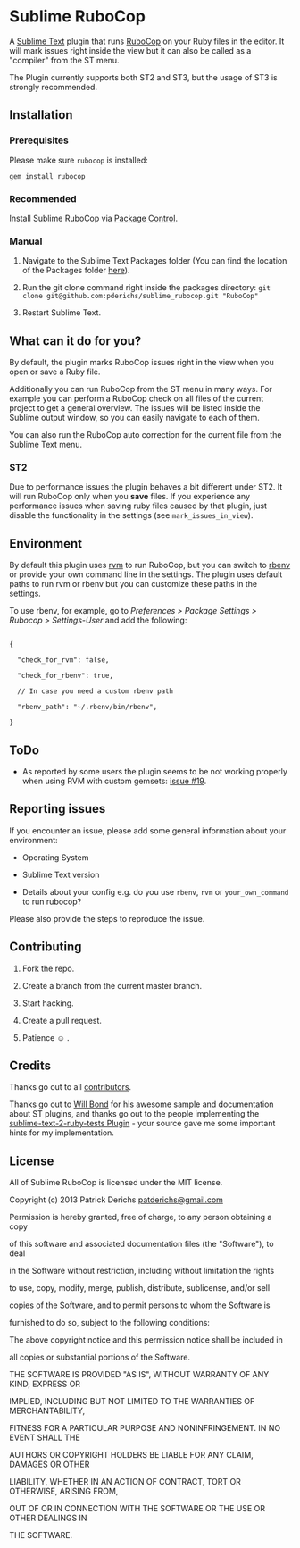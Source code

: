 # Sublime RuboCop

A [Sublime Text](http://www.sublimetext.com/) plugin that runs [RuboCop](https://github.com/bbatsov/rubocop) on your Ruby files in the editor. It will mark issues right inside the view but it can also be called as a "compiler" from the ST menu.

The Plugin currently supports both ST2 and ST3, but the usage of ST3 is strongly recommended.

## Installation

### Prerequisites

Please make sure `rubocop` is installed:

`gem install rubocop`

### Recommended

Install Sublime RuboCop via [Package Control](http://wbond.net/sublime_packages/package_control).

### Manual

1. Navigate to the Sublime Text Packages folder (You can find the location of the Packages folder [here](http://docs.sublimetext.info/en/latest/basic_concepts.html#the-data-directory)).

2. Run the git clone command right inside the packages directory: `git clone git@github.com:pderichs/sublime_rubocop.git "RuboCop"`

3. Restart Sublime Text.

## What can it do for you?

By default, the plugin marks RuboCop issues right in the view when you open or save a Ruby file.

Additionally you can run RuboCop from the ST menu in many ways. For example you can perform a RuboCop check on all files of the current project to get a general overview. The issues will be listed inside the Sublime output window, so you can easily navigate to each of them.

You can also run the RuboCop auto correction for the current file from the Sublime Text menu.

### ST2

Due to performance issues the plugin behaves a bit different under ST2. It will run RuboCop only when you **save** files. If you experience any performance issues when saving ruby files caused by that plugin, just disable the functionality in the settings (see ```mark_issues_in_view```).

## Environment

By default this plugin uses [rvm](https://rvm.io/) to run RuboCop, but you can switch to [rbenv](https://github.com/sstephenson/rbenv) or provide your own command line in the settings. The plugin uses default paths to run rvm or rbenv but you can customize these paths in the settings. 

To use rbenv, for example, go to _Preferences > Package Settings > Rubocop > Settings-User_ and add the following:

```
{
  "check_for_rvm": false,
  "check_for_rbenv": true,
  // In case you need a custom rbenv path
  "rbenv_path": "~/.rbenv/bin/rbenv",
}
```

## ToDo

* As reported by some users the plugin seems to be not working properly when using RVM with custom gemsets: [issue #19](https://github.com/pderichs/sublime_rubocop/issues/19).

## Reporting issues

If you encounter an issue, please add some general information about your environment:

* Operating System
* Sublime Text version
* Details about your config e.g. do you use `rbenv`, `rvm` or `your_own_command` to run rubocop?

Please also provide the steps to reproduce the issue.

## Contributing

1. Fork the repo.
2. Create a branch from the current master branch.
3. Start hacking.
4. Create a pull request.
5. Patience :relaxed: .

## Credits

Thanks go out to all [contributors](https://github.com/pderichs/sublime_rubocop/graphs/contributors).

Thanks go out to [Will Bond](https://github.com/wbond) for his awesome sample and documentation about ST plugins, and thanks go out to the people implementing the [sublime-text-2-ruby-tests Plugin](https://github.com/maltize/sublime-text-2-ruby-tests) - your source gave me some important hints for my implementation.

## License

All of Sublime RuboCop is licensed under the MIT license.

  Copyright (c) 2013 Patrick Derichs <patderichs@gmail.com>

  Permission is hereby granted, free of charge, to any person obtaining a copy
  of this software and associated documentation files (the "Software"), to deal
  in the Software without restriction, including without limitation the rights
  to use, copy, modify, merge, publish, distribute, sublicense, and/or sell
  copies of the Software, and to permit persons to whom the Software is
  furnished to do so, subject to the following conditions:

  The above copyright notice and this permission notice shall be included in
  all copies or substantial portions of the Software.

  THE SOFTWARE IS PROVIDED "AS IS", WITHOUT WARRANTY OF ANY KIND, EXPRESS OR
  IMPLIED, INCLUDING BUT NOT LIMITED TO THE WARRANTIES OF MERCHANTABILITY,
  FITNESS FOR A PARTICULAR PURPOSE AND NONINFRINGEMENT. IN NO EVENT SHALL THE
  AUTHORS OR COPYRIGHT HOLDERS BE LIABLE FOR ANY CLAIM, DAMAGES OR OTHER
  LIABILITY, WHETHER IN AN ACTION OF CONTRACT, TORT OR OTHERWISE, ARISING FROM,
  OUT OF OR IN CONNECTION WITH THE SOFTWARE OR THE USE OR OTHER DEALINGS IN
  THE SOFTWARE.
